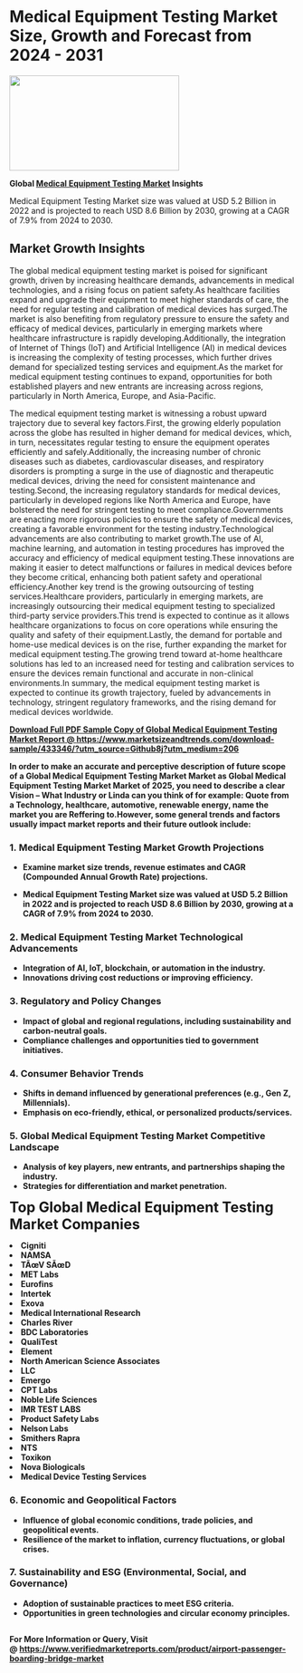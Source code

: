 <H1>Medical Equipment Testing Market Size, Growth and Forecast from 2024 - 2031</H1><img class="aligncenter size-medium wp-image-584254" src="https://thirdeyenews.in/wp-content/uploads/2024/09/Global-Market-Research-300x168.jpeg" alt="" width="300" height="168" /><p><strong>Global&nbsp;<a href="https://www.marketsizeandtrends.com/download-sample/433346/?utm_source=Github8j?utm_medium=206">Medical Equipment Testing Market</a> Insights</strong></p><p>Medical Equipment Testing Market size was valued at USD 5.2 Billion in 2022 and is projected to reach USD 8.6 Billion by 2030, growing at a CAGR of 7.9% from 2024 to 2030.</p><p><h2>Market Growth Insights</h2> <p>The global medical equipment testing market is poised for significant growth, driven by increasing healthcare demands, advancements in medical technologies, and a rising focus on patient safety.As healthcare facilities expand and upgrade their equipment to meet higher standards of care, the need for regular testing and calibration of medical devices has surged.The market is also benefiting from regulatory pressure to ensure the safety and efficacy of medical devices, particularly in emerging markets where healthcare infrastructure is rapidly developing.Additionally, the integration of Internet of Things (IoT) and Artificial Intelligence (AI) in medical devices is increasing the complexity of testing processes, which further drives demand for specialized testing services and equipment.As the market for medical equipment testing continues to expand, opportunities for both established players and new entrants are increasing across regions, particularly in North America, Europe, and Asia-Pacific.</p> <p><strong><a href="#"></a></strong></p> <p>The medical equipment testing market is witnessing a robust upward trajectory due to several key factors.First, the growing elderly population across the globe has resulted in higher demand for medical devices, which, in turn, necessitates regular testing to ensure the equipment operates efficiently and safely.Additionally, the increasing number of chronic diseases such as diabetes, cardiovascular diseases, and respiratory disorders is prompting a surge in the use of diagnostic and therapeutic medical devices, driving the need for consistent maintenance and testing.Second, the increasing regulatory standards for medical devices, particularly in developed regions like North America and Europe, have bolstered the need for stringent testing to meet compliance.Governments are enacting more rigorous policies to ensure the safety of medical devices, creating a favorable environment for the testing industry.Technological advancements are also contributing to market growth.The use of AI, machine learning, and automation in testing procedures has improved the accuracy and efficiency of medical equipment testing.These innovations are making it easier to detect malfunctions or failures in medical devices before they become critical, enhancing both patient safety and operational efficiency.Another key trend is the growing outsourcing of testing services.Healthcare providers, particularly in emerging markets, are increasingly outsourcing their medical equipment testing to specialized third-party service providers.This trend is expected to continue as it allows healthcare organizations to focus on core operations while ensuring the quality and safety of their equipment.Lastly, the demand for portable and home-use medical devices is on the rise, further expanding the market for medical equipment testing.The growing trend toward at-home healthcare solutions has led to an increased need for testing and calibration services to ensure the devices remain functional and accurate in non-clinical environments.In summary, the medical equipment testing market is expected to continue its growth trajectory, fueled by advancements in technology, stringent regulatory frameworks, and the rising demand for medical devices worldwide.</p> <p><strong><a href="#"></p><p><span class=""><strong>Download Full PDF Sample Copy of Global Medical Equipment Testing Market Report</strong> @ <a href="https://www.marketsizeandtrends.com/download-sample/433346/?utm_source=Github8j?utm_medium=206" target="_blank">https://www.marketsizeandtrends.com/download-sample/433346/?utm_source=Github8j?utm_medium=206</a></span></p><p>In order to make an accurate and perceptive description of future scope of a Global&nbsp;Medical Equipment Testing Market Market as Global&nbsp;Medical Equipment Testing Market Market of 2025, you need to describe a clear Vision &ndash; What Industry or Linda can you think of for example: Quote from a Technology, healthcare, automotive, renewable energy, name the market you are Reffering to.However, some general trends and factors usually impact market reports and their future outlook include:</p><h3>1.&nbsp;<strong>Medical Equipment Testing Market Growth Projections</strong></h3><ul><li>Examine market size trends, revenue estimates and CAGR (Compounded Annual Growth Rate) projections.</li><li><p>Medical Equipment Testing Market size was valued at USD 5.2 Billion in 2022 and is projected to reach USD 8.6 Billion by 2030, growing at a CAGR of 7.9% from 2024 to 2030.</p></li></ul><h3>2.&nbsp;<strong>Medical Equipment Testing Market Technological Advancements</strong></h3><ul><li>Integration of AI, IoT, blockchain, or automation in the industry.</li><li>Innovations driving cost reductions or improving efficiency.</li></ul><h3>3.&nbsp;<strong>Regulatory and Policy Changes</strong></h3><ul><li>Impact of global and regional regulations, including sustainability and carbon-neutral goals.</li><li>Compliance challenges and opportunities tied to government initiatives.</li></ul><h3>4.&nbsp;<strong>Consumer Behavior Trends</strong></h3><ul><li>Shifts in demand influenced by generational preferences (e.g., Gen Z, Millennials).</li><li>Emphasis on eco-friendly, ethical, or personalized products/services.</li></ul><h3>5.&nbsp;<strong>Global Medical Equipment Testing Market Competitive Landscape</strong></h3><ul><li>Analysis of key players, new entrants, and partnerships shaping the industry.</li><li>Strategies for differentiation and market penetration.</li></ul><p data-pm-slice="1 1 []"><span style="color: inherit; font-family: inherit; font-size: 25px;">Top Global Medical Equipment Testing Market Companies</span></p><div class="" data-test-id=""><p><li>Cigniti</li><li> NAMSA</li><li> TÃœV SÃœD</li><li> MET Labs</li><li> Eurofins</li><li> Intertek</li><li> Exova</li><li> Medical International Research</li><li> Charles River</li><li> BDC Laboratories</li><li> QualiTest</li><li> Element</li><li> North American Science Associates</li><li> LLC</li><li> Emergo</li><li> CPT Labs</li><li> Noble Life Sciences</li><li> IMR TEST LABS</li><li> Product Safety Labs</li><li> Nelson Labs</li><li> Smithers Rapra</li><li> NTS</li><li> Toxikon</li><li> Nova Biologicals</li><li> Medical Device Testing Services</li></p></div><h3>6.&nbsp;<strong>Economic and Geopolitical Factors</strong></h3><ul><li>Influence of global economic conditions, trade policies, and geopolitical events.</li><li>Resilience of the market to inflation, currency fluctuations, or global crises.</li></ul><h3>7.&nbsp;<strong>Sustainability and ESG (Environmental, Social, and Governance)</strong></h3><ul><li>Adoption of sustainable practices to meet ESG criteria.</li><li>Opportunities in green technologies and circular economy principles.</li></ul><h2><strong style="font-size: 14px;">For More Information or Query, Visit @&nbsp;</strong><a style="background-color: #ffffff; font-size: 14px;" href="https://www.marketsizeandtrends.com/report/medical-equipment-testing-market/" target="_blank">https://www.verifiedmarketreports.com/product/airport-passenger-boarding-bridge-market</a></h2>